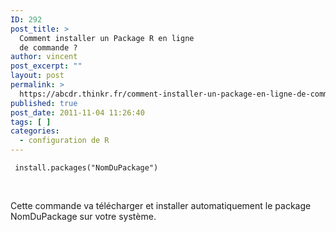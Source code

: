 ```yaml
---
ID: 292
post_title: >
  Comment installer un Package R en ligne
  de commande ?
author: vincent
post_excerpt: ""
layout: post
permalink: >
  https://abcdr.thinkr.fr/comment-installer-un-package-en-ligne-de-commande/
published: true
post_date: 2011-11-04 11:26:40
tags: [ ]
categories:
  - configuration de R
---
```

<pre><code> install.packages("NomDuPackage")</code></pre>  <br />
Cette commande va télécharger et installer automatiquement le package NomDuPackage sur votre système.
&nbsp;